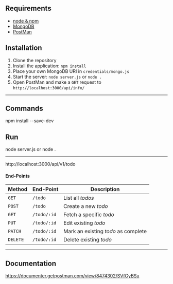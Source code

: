 ## Requirements

- [node & npm](http://nodejs.org)
- [MongoDB](https://www.mongodb.com/)
- [PostMan](https://www.getpostman.com/)

## Installation

1. Clone the repository
2. Install the application: `npm install`
3. Place your own MongoDB URI in `credentials/mongo.js`
3. Start the server: `node server.js` or `node .`
4. Open PostMan and make a `GET` request to `http://localhost:3000/api/info/`

------------

## Commands

npm install --save-dev


## Run

node server.js
or
node .


------------

http://localhost:3000/api/v1/todo


#### End-Points
| Method | End-Point | Description |
| --- | --- | --- |
| `GET` | `/todo` | List all *todos* |
| `POST` | `/todo` | Create a new *todo* |
| `GET` | `/todo/:id` | Fetch a specific *todo* |
| `PUT` | `/todo/:id` | Edit existing *todo* |
| `PATCH` | `/todo/:id` | Mark an existing *todo* as complete |
| `DELETE` | `/todo/:id` | Delete existing *todo* |

----------
## Documentation
https://documenter.getpostman.com/view/8474302/SVfGyBSu
